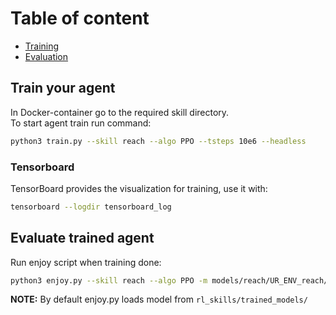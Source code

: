 # Table of content
-  [Training](#train)
-  [Evaluation](#eval)
## Train your agent <a name="train"></a>
In Docker-container go to the required skill directory.\
To start agent train run command:
```bash
python3 train.py --skill reach --algo PPO --tsteps 10e6 --headless
```
### Tensorboard <a name="eval"></a>
TensorBoard provides the visualization for training, use it with:
```bash
tensorboard --logdir tensorboard_log
```
## Evaluate trained agent <a name="eval"></a>
Run enjoy script when training done:
```bash
python3 enjoy.py --skill reach --algo PPO -m models/reach/UR_ENV_reach/best_model.zip --screencast
```
**NOTE:** By default enjoy.py loads model from ```rl_skills/trained_models/```
